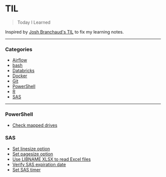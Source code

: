 # TIL

> Today I Learned

Inspired by [Josh Branchaud's TIL](https://github.com/jbranchaud/til) to fix my learning notes.

---

### Categories
* [Airflow](#airflow)
* [bash](#bash)
* [Databricks](#databricks)
* [Docker](#docker)
* [Git](#git)
* [PowerShell](#PowerShell)
* [R](#r)
* [SAS](#sas)

---
### PowerShell
- [Check mapped drives](powershell/check_mapped_drives.md)


### SAS
- [Set linesize option](sas/linesize.md)
- [Set pagesize option](sas/pagesize.md)
- [Use LIBNAME XLSX to read Excel files](sas/xlsx.md)
- [Verify SAS expiration date](sas/license.md)
- [Set SAS timer](sas/timer.md)

